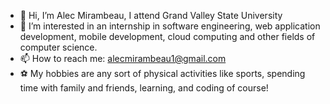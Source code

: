 - 👋 Hi, I’m Alec Mirambeau, I attend Grand Valley State University
- 👀 I’m interested in an internship in software engineering, web application development, mobile development, cloud computing and other fields of computer science.
- 📫 How to reach me: alecmirambeau1@gmail.com
- ⚽️ My hobbies are any sort of physical activities like sports, spending time with family and friends, learning, and coding of course!

<!---
alec202/alec202 is a ✨ special ✨ repository because its `README.md` (this file) appears on your GitHub profile.
You can click the Preview link to take a look at your changes.
--->
